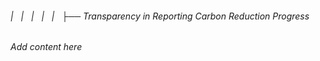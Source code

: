 ###### |   |   |   |   |   ├── Transparency in Reporting Carbon Reduction Progress

*Add content here*